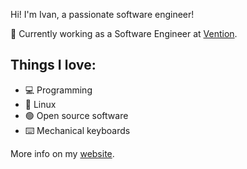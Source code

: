 Hi! I'm Ivan, a passionate software engineer!

💼 Currently working as a Software Engineer at [Vention](https://ventionteams.com/").

## Things I love:

- 💻 Programming
- 🐧 Linux
- 🟢 Open source software
- ⌨️ Mechanical keyboards

More info on my [website](https://ivnj.org).

